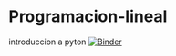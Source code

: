# Programacion-lineal
introduccion a pyton
[![Binder](https://mybinder.org/badge_logo.svg)](https://mybinder.org/v2/gh/YadhiraVilleda/Programacion-lineal/master)
